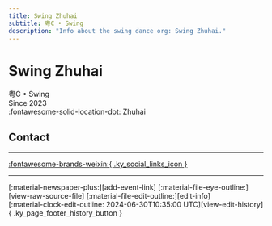 ```yaml
---
title: Swing Zhuhai
subtitle: 粤C • Swing
description: "Info about the swing dance org: Swing Zhuhai."
---
```


# Swing Zhuhai

粤C • Swing  
Since 2023  
:fontawesome-solid-location-dot: Zhuhai  


## Contact


---

 [:fontawesome-brands-weixin:{ .ky_social_links_icon }](# "粤 C Swing 摇摆 ZH")

---

<div class="ky_page_footer" markdown>
<div class="ky_page_footer_trailing" markdown="span">
[:material-newspaper-plus:][add-event-link]
[:material-file-eye-outline:][view-raw-source-file]
[:material-file-edit-outline:][edit-info]
</div>
<div class="ky_page_footer_leading" markdown="span">
[:material-clock-edit-outline: 2024-06-30T10:35:00 UTC][view-edit-history]{ .ky_page_footer_history_button }
</div>
</div>

[add-event-link]: https://github.com/swingdance/events/issues/new?assignees=&labels=add+event&projects=&template=02-add_entity.yml&title=%5Bzh_CN%5D%20Add%20Event%3A%20%3CName%3E&region=zh_CN&province=Guangdong&city=Zhuhai&org_id=yue-c-swing "Add Event"
[view-raw-source-file]: https://github.com/swingdance/orgs/blob/main/zh_CN/yue-c-swing.json "View Raw Source File"
[edit-info]: https://github.com/swingdance/orgs/issues/new?assignees=&labels=update+org&projects=&template=03-update_entity.yml&title=%5Bzh_CN%5D%20Update%20Org%3A%20Swing%20Zhuhai&region=zh_CN&id=yue-c-swing&name=Swing%20Zhuhai "Edit Info"

[view-edit-history]: https://github.com/swingdance/orgs/commits/main/zh_CN/yue-c-swing.json "View Edit History"
